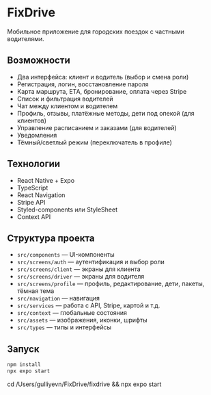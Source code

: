 # FixDrive

Мобильное приложение для городских поездок с частными водителями.

## Возможности

- Два интерфейса: клиент и водитель (выбор и смена роли)
- Регистрация, логин, восстановление пароля
- Карта маршрута, ETA, бронирование, оплата через Stripe
- Список и фильтрация водителей
- Чат между клиентом и водителем
- Профиль, отзывы, платёжные методы, дети под опекой (для клиентов)
- Управление расписанием и заказами (для водителей)
- Уведомления
- Тёмный/светлый режим (переключатель в профиле)

## Технологии

- React Native + Expo
- TypeScript
- React Navigation
- Stripe API
- Styled-components или StyleSheet
- Context API

## Структура проекта

- `src/components` — UI-компоненты
- `src/screens/auth` — аутентификация и выбор роли
- `src/screens/client` — экраны для клиента
- `src/screens/driver` — экраны для водителя
- `src/screens/profile` — профиль, редактирование, дети, пакеты, тёмная тема
- `src/navigation` — навигация
- `src/services` — работа с API, Stripe, картой и т.д.
- `src/context` — глобальные состояния
- `src/assets` — изображения, иконки, шрифты
- `src/types` — типы и интерфейсы

## Запуск

```sh
npm install
npx expo start
```
cd /Users/gulliyevn/FixDrive/fixdrive && npx expo start 